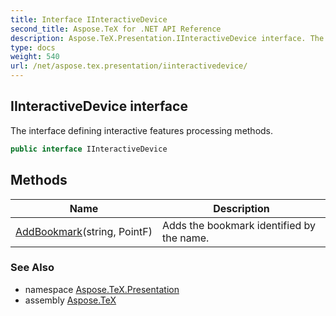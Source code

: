 ```yaml
---
title: Interface IInteractiveDevice
second_title: Aspose.TeX for .NET API Reference
description: Aspose.TeX.Presentation.IInteractiveDevice interface. The interface defining interactive features processing methods
type: docs
weight: 540
url: /net/aspose.tex.presentation/iinteractivedevice/
---
```

## IInteractiveDevice interface

The interface defining interactive features processing methods.

```csharp
public interface IInteractiveDevice
```

## Methods

| Name | Description |
| --- | --- |
| [AddBookmark](../../aspose.tex.presentation/iinteractivedevice/addbookmark/)(string, PointF) | Adds the bookmark identified by the name. |

### See Also

* namespace [Aspose.TeX.Presentation](../../aspose.tex.presentation/)
* assembly [Aspose.TeX](../../)


